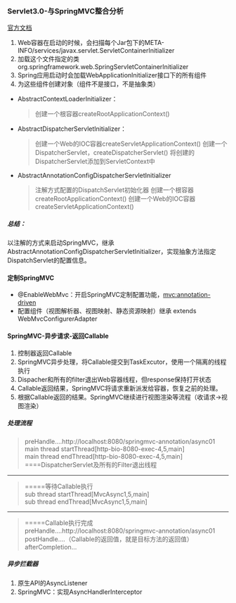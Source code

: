 
### Servlet3.0-与SpringMVC整合分析
[官方文档](https://docs.spring.io/spring/docs/5.2.1.RELEASE/spring-framework-reference/web.html#mvc-servlet)
1.	Web容器在启动的时候，会扫描每个Jar包下的META-INFO/services/javax.servlet.ServletContainerInitializer
2.	加载这个文件指定的类org.springframework.web.SpringServletContainerInitializer
3.	Spring应用启动时会加载WebApplicationInitializer接口下的所有组件
4.	为这些组件创建对象（组件不是接口，不是抽象类）
* AbstractContextLoaderInitializer：
    > 创建一个根容器createRootApplicationContext()
* AbstractDispatcherServletInitializer：
    > 创建一个Web的IOC容器createServletApplicationContext()
    > 创建一个DispatcherServlet，createDispatcherServlet()
    > 将创建的DispatcherServlet添加到ServletContext中
* AbstractAnnotationConfigDispatcherServletInitializer
    > 注解方式配置的DispatchServlet初始化器
    > 创建一个根容器createRootApplicationContext()
    > 创建一个Web的IOC容器createServletApplicationContext()

##### 总结：
以注解的方式来启动SpringMVC，继承AbstractAnnotationConfigDispatcherServletInitializer，实现抽象方法指定DispatchServlet的配置信息。
 
#### 定制SpringMVC
+ @EnableWebMvc：开启SpringMVC定制配置功能，<mvc:annotation-driven>
+ 配置组件（视图解析器、视图映射、静态资源映射）继承
	extends WebMvcConfigurerAdapter


#### SpringMVC-异步请求-返回Callable
1.	控制器返回Callable
2.	SpringMVC异步处理，将Callable提交到TaskExcutor，使用一个隔离的线程执行
3.	Dispacher和所有的filter退出Web容器线程，但response保持打开状态
4.	Callable返回结果，SpringMVC将请求重新派发给容器，恢复之前的处理。
5.	根据Callable返回的结果。SpringMVC继续进行视图渲染等流程（收请求->视图渲染）

##### 处理流程
>preHandle....http://localhost:8080/springmvc-annotation/async01<br/>
>main thread startThread[http-bio-8080-exec-4,5,main]<br/>
>main thread endThread[http-bio-8080-exec-4,5,main]<br/>
>====DispatcherServlet及所有的Filter退出线程
---		
>=====等待Callable执行<br/>
>sub thread startThread[MvcAsync1,5,main]<br/>
>sub thread endThread[MvcAsync1,5,main]
---
>=====Callable执行完成<br/>
>preHandle....http://localhost:8080/springmvc-annotation/async01<br/>
>postHandle....（Callable的返回值，就是目标方法的返回值）<br/>
>afterCompletion...

##### 异步拦截器
1. 原生API的AsyncListener
2. SpringMVC：实现AsyncHandlerInterceptor
